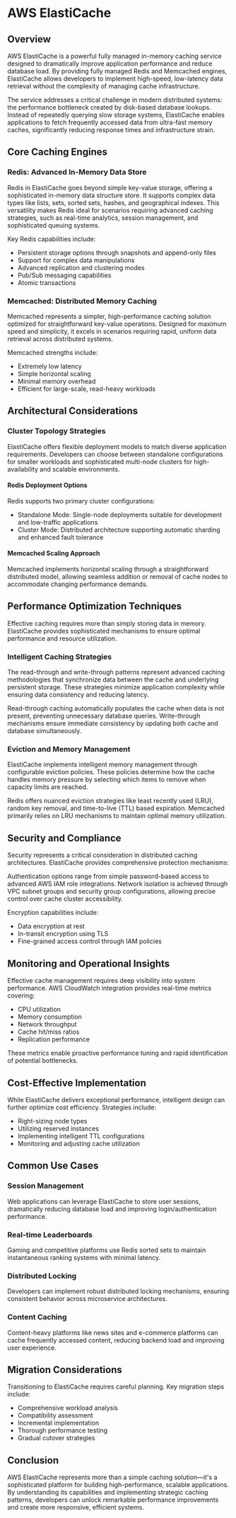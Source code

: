 # AWS ElastiCache

## Overview

AWS ElastiCache is a powerful fully managed in-memory caching service designed to dramatically improve application performance and reduce database load. By providing fully managed Redis and Memcached engines, ElastiCache allows developers to implement high-speed, low-latency data retrieval without the complexity of managing cache infrastructure.

The service addresses a critical challenge in modern distributed systems: the performance bottleneck created by disk-based database lookups. Instead of repeatedly querying slow storage systems, ElastiCache enables applications to fetch frequently accessed data from ultra-fast memory caches, significantly reducing response times and infrastructure strain.

## Core Caching Engines

### Redis: Advanced In-Memory Data Store

Redis in ElastiCache goes beyond simple key-value storage, offering a sophisticated in-memory data structure store. It supports complex data types like lists, sets, sorted sets, hashes, and geographical indexes. This versatility makes Redis ideal for scenarios requiring advanced caching strategies, such as real-time analytics, session management, and sophisticated queuing systems.

Key Redis capabilities include:
- Persistent storage options through snapshots and append-only files
- Support for complex data manipulations
- Advanced replication and clustering modes
- Pub/Sub messaging capabilities
- Atomic transactions

### Memcached: Distributed Memory Caching

Memcached represents a simpler, high-performance caching solution optimized for straightforward key-value operations. Designed for maximum speed and simplicity, it excels in scenarios requiring rapid, uniform data retrieval across distributed systems.

Memcached strengths include:
- Extremely low latency
- Simple horizontal scaling
- Minimal memory overhead
- Efficient for large-scale, read-heavy workloads

## Architectural Considerations

### Cluster Topology Strategies

ElastiCache offers flexible deployment models to match diverse application requirements. Developers can choose between standalone configurations for smaller workloads and sophisticated multi-node clusters for high-availability and scalable environments.

#### Redis Deployment Options
Redis supports two primary cluster configurations:
- Standalone Mode: Single-node deployments suitable for development and low-traffic applications
- Cluster Mode: Distributed architecture supporting automatic sharding and enhanced fault tolerance

#### Memcached Scaling Approach
Memcached implements horizontal scaling through a straightforward distributed model, allowing seamless addition or removal of cache nodes to accommodate changing performance demands.

## Performance Optimization Techniques

Effective caching requires more than simply storing data in memory. ElastiCache provides sophisticated mechanisms to ensure optimal performance and resource utilization.

### Intelligent Caching Strategies

The read-through and write-through patterns represent advanced caching methodologies that synchronize data between the cache and underlying persistent storage. These strategies minimize application complexity while ensuring data consistency and reducing latency.

Read-through caching automatically populates the cache when data is not present, preventing unnecessary database queries. Write-through mechanisms ensure immediate consistency by updating both cache and database simultaneously.

### Eviction and Memory Management

ElastiCache implements intelligent memory management through configurable eviction policies. These policies determine how the cache handles memory pressure by selecting which items to remove when capacity limits are reached.

Redis offers nuanced eviction strategies like least recently used (LRU), random key removal, and time-to-live (TTL) based expiration. Memcached primarily relies on LRU mechanisms to maintain optimal memory utilization.

## Security and Compliance

Security represents a critical consideration in distributed caching architectures. ElastiCache provides comprehensive protection mechanisms:

Authentication options range from simple password-based access to advanced AWS IAM role integrations. Network isolation is achieved through VPC subnet groups and security group configurations, allowing precise control over cache cluster accessibility.

Encryption capabilities include:
- Data encryption at rest
- In-transit encryption using TLS
- Fine-grained access control through IAM policies

## Monitoring and Operational Insights

Effective cache management requires deep visibility into system performance. AWS CloudWatch integration provides real-time metrics covering:
- CPU utilization
- Memory consumption
- Network throughput
- Cache hit/miss ratios
- Replication performance

These metrics enable proactive performance tuning and rapid identification of potential bottlenecks.

## Cost-Effective Implementation

While ElastiCache delivers exceptional performance, intelligent design can further optimize cost efficiency. Strategies include:
- Right-sizing node types
- Utilizing reserved instances
- Implementing intelligent TTL configurations
- Monitoring and adjusting cache utilization

## Common Use Cases

### Session Management
Web applications can leverage ElastiCache to store user sessions, dramatically reducing database load and improving login/authentication performance.

### Real-time Leaderboards
Gaming and competitive platforms use Redis sorted sets to maintain instantaneous ranking systems with minimal latency.

### Distributed Locking
Developers can implement robust distributed locking mechanisms, ensuring consistent behavior across microservice architectures.

### Content Caching
Content-heavy platforms like news sites and e-commerce platforms can cache frequently accessed content, reducing backend load and improving user experience.

## Migration Considerations

Transitioning to ElastiCache requires careful planning. Key migration steps include:
- Comprehensive workload analysis
- Compatibility assessment
- Incremental implementation
- Thorough performance testing
- Gradual cutover strategies

## Conclusion

AWS ElastiCache represents more than a simple caching solution—it's a sophisticated platform for building high-performance, scalable applications. By understanding its capabilities and implementing strategic caching patterns, developers can unlock remarkable performance improvements and create more responsive, efficient systems.

